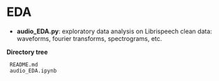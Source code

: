 # EDA

- **audio_EDA.py**: exploratory data analysis on Librispeech clean data: waveforms, fourier transforms, spectrograms, etc.

**Directory tree**
```
 README.md
 audio_EDA.ipynb
```